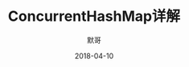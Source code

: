 ---  
title: "ConcurrentHashMap详解"  
date: 2018-04-10
weight: 70  
markup: mmark  
draft: false  
keywords: [""]  
description: "ConcurrentHashMap详解"  
tags: ["数据结构"]  
categories: ["Java基础"]  
author: "默哥"  
---  